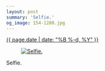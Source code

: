 ```yaml
---
layout: post
summary: 'Selfie.'
og_image: 154-1280.jpg
---
```


<div class="post">
 <time>
  <a href="/154">
   {{ page.date | date: "%B %-d, %Y" }}
  </a>
 </time>
 <a href="/154">
  <figure data-taken="11/8/2013">
   <img alt="Selfie." sizes="(min-width: 700px) 50vw, calc(100vw - 2rem)" src="{{ site.assets_url }}/154-640.jpg" srcset="{{ site.assets_url }}/154-1280.jpg 1280w, {{ site.assets_url }}/154-960.jpg 960w, {{ site.assets_url }}/154-640.jpg 640w, {{ site.assets_url }}/154-320.jpg 320w"/>
  </figure>
 </a>
 <span>
  Selfie.
 </span>
</div>
